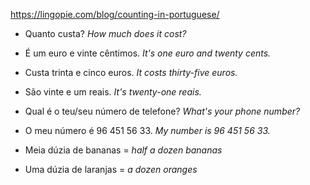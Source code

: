 https://lingopie.com/blog/counting-in-portuguese/

- Quanto custa? _How much does it cost?_
- É um euro e vinte cêntimos. _It's one euro and twenty cents._
- Custa trinta e cinco euros. _It costs thirty-five euros._
- São vinte e um reais. _It's twenty-one reais._

- Qual é o teu/seu número de telefone? _What's your phone number?_
- O meu número é 96 451 56 33. _My number is 96 451 56 33._

- Meia dúzia de bananas = _half a dozen bananas_
- Uma dúzia de laranjas = _a dozen oranges_
